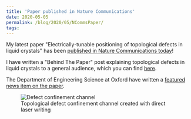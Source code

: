 ```yaml
---
title: 'Paper published in Nature Communications'
date: 2020-05-05
permalink: /blog/2020/05/NCommsPaper/
tags:
---
```


My latest paper "Electrically-tunable positioning of topological defects in liquid crystals" has been [published in Nature Communications today](https://www.nature.com/articles/s41467-020-16059-1)! 

I have written a "Behind The Paper" post explaining topological defects in liquid crystals to a general audience, which you can find [here](https://chemistrycommunity.nature.com/channels/1465-behind-the-paper/posts/66317-bringing-order-to-disorder-topological-defects-in-liquid-crystals). 

The Department of Engineering Science at Oxford have written a [featured news item on the paper](https://eng.ox.ac.uk/news/bringing-order-to-disorder-in-liquid-crystals/).

<figure>
  <img src="http://hhpp.github.io/images/bifurcated_channel6.gif" alt="Defect confinement channel"/>
  <figcaption>Topological defect confinement channel created with direct laser writing</figcaption>
</figure>

<!-- break -->